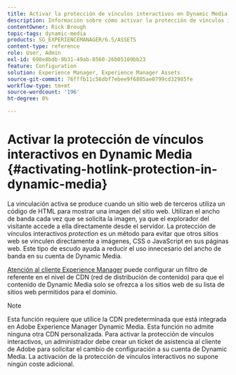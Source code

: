 ```yaml
---
title: Activar la protección de vínculos interactivos en Dynamic Media
description: Información sobre cómo activar la protección de vínculos interactivos en Dynamic Media.
contentOwner: Rick Brough
topic-tags: dynamic-media
products: SG_EXPERIENCEMANAGER/6.5/ASSETS
content-type: reference
role: User, Admin
exl-id: 698e8bdb-9b31-49ab-8560-26b05109bb23
feature: Configuration
solution: Experience Manager, Experience Manager Assets
source-git-commit: 76fffb11c56dbf7ebee9f6805ae0799cd32985fe
workflow-type: tm+mt
source-wordcount: '196'
ht-degree: 0%

---
```


# Activar la protección de vínculos interactivos en Dynamic Media {#activating-hotlink-protection-in-dynamic-media}

La vinculación activa se produce cuando un sitio web de terceros utiliza un código de HTML para mostrar una imagen del sitio web. Utilizan el ancho de banda cada vez que se solicita la imagen, ya que el explorador del visitante accede a ella directamente desde el servidor. La protección de vínculos interactivos *protection* es un método para evitar que otros sitios web se vinculen directamente a imágenes, CSS o JavaScript en sus páginas web. Este tipo de escudo ayuda a reducir el uso innecesario del ancho de banda en su cuenta de Dynamic Media.

[Atención al cliente Experience Manager](https://experienceleague.adobe.com/?support-solution=Experience+Manager&amp;lang=es#support) puede configurar un filtro de referente en el nivel de CDN (red de distribución de contenido) para que el contenido de Dynamic Media solo se ofrezca a los sitios web de su lista de sitios web permitidos para el dominio.

>[!NOTE]
>
>Esta función requiere que utilice la CDN predeterminada que está integrada en Adobe Experience Manager Dynamic Media. Esta función no admite ninguna otra CDN personalizada. Para activar la protección de vínculos interactivos, un administrador debe crear un ticket de asistencia al cliente de Adobe para solicitar el cambio de configuración a su cuenta de Dynamic Media. La activación de la protección de vínculos interactivos no supone ningún coste adicional.
